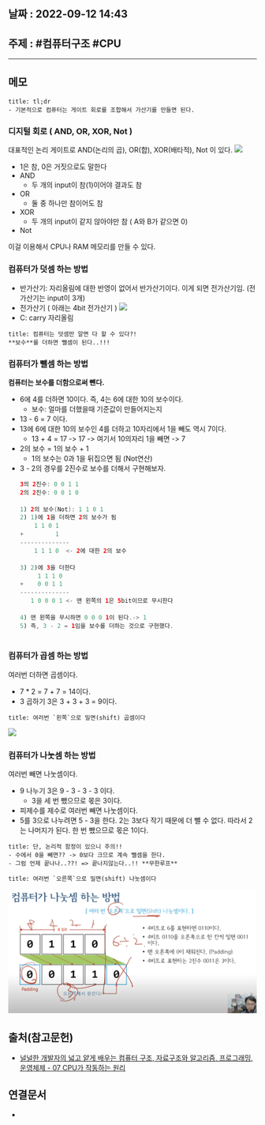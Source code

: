 ## 날짜 : 2022-09-12 14:43

## 주제 : #컴퓨터구조 #CPU
----
## 메모
```ad-note
title: tl;dr
- 기본적으로 컴퓨터는 게이트 회로를 조합해서 가산기를 만들면 된다. 
```


### 디지털 회로 ( AND, OR, XOR, Not )
대표적인 논리 게이트로 AND(논리의 곱), OR(합), XOR(배타적), Not 이 있다. 
![](Pasted%20image%2020220912144609.png|450)
- 1은 참, 0은 거짓으로도 말한다
- AND
	- 두 개의 input이 참(1)이어야 결과도 참
- OR
	- 둘 중 하나만 참이어도 참
- XOR
	- 두 개의 input이 같지 않아야만 참 ( A와 B가 같으면 0)
- Not

이걸 이용해서 CPU나 RAM 메모리를 만들 수 있다. 


### 컴퓨터가 덧셈 하는 방법
- 반가산기: 자리올림에 대한 반영이 없어서 반가산기이다. 이게 되면 전가산기임. (전가산기는 input이 3개)
- 전가산기 ( 아래는 4bit 전가산기 )
![](Pasted%20image%2020220912145526.png|500)
- C: carry 자리올림
```ad-note
title: 컴퓨터는 덧셈만 알면 다 할 수 있다?!
**보수**를 더하면 뺄셈이 된다..!!!
```


### 컴퓨터가 뺄셈 하는 방법
**컴퓨터는 보수를 더함으로써 뺸다.**
- 6에 4를 더하면 10이다. 즉, 4는 6에 대한 10의 보수이다.
	- 보수: 얼마를 더했을때 기준값이 만들어지는지
- 13 - 6 = 7 이다.
- 13에 6에 대한 10의 보수인 4를 더하고 10자리에서 1을 빼도 역시 7이다. 
	- 13 + 4 = 17 -> 17 -> 여기서 10의자리 1을 빼면 -> 7
- 2의 보수 = 1의 보수 + 1
	- 1의 보수는 0과 1을 뒤집으면 됨 (Not연산)
- 3 - 2의 경우를 2진수로 보수를 더해서 구현해보자. 
	```java
	3의 2진수: 0 0 1 1
	2의 2진수: 0 0 1 0 

	1) 2의 보수(Not): 1 1 0 1
	2) 1)에 1을 더하면 2의 보수가 됨
		1 1 0 1
	+	      1
	--------------
	    1 1 1 0  <- 2에 대한 2의 보수

	3) 2)에 3을 더한다
	     1 1 1 0
	+    0 0 1 1
	--------------
	   1 0 0 0 1 <- 맨 왼쪽의 1은 5bit이므로 무시한다
	   
	4) 맨 왼쪽을 무시하면 0 0 0 1이 된다.-> 1
	5) 즉, 3 - 2 = 1임을 보수를 더하는 것으로 구현했다.
	   
	```


### 컴퓨터가 곱셈 하는 방법
여러번 더하면 곱셈이다.
- 7 * 2 = 7 + 7 = 14이다.
- 3 곱하기 3은 3 + 3 + 3 = 9이다.
```ad-note
title: 여러번 `왼쪽`으로 밀면(shift) 곱셈이다
```
![](Pasted%20image%2020220912151501.png|500)


### 컴퓨터가 나눗셈 하는 방법
여러번 빼면 나눗셈이다.
- 9 나누기 3은 9 - 3 - 3 - 3 이다.
	- 3을 세 번 뺐으므로 몫은 3이다.
- 피제수를 제수로 여러번 빼면 나눗셈이다.
- 5를 3으로 나누려면 5 - 3을 한다. 2는 3보다 작기 때문에 더 뺄 수 없다. 따라서 2는 나머지가 된다. 한 번 뺐으므로 몫은 1이다. 

```ad-note 
title: 단, 논리적 함정이 있으니 주의!!
- 수에서 0을 빼면?? -> 0보다 크므로 계속 뺄셈을 한다. 
- 그럼 언제 끝나나..??! => 끝나지않는다..!! **무한루프**
```

```ad-note
title: 여러번 `오른쪽`으로 밀면(shift) 나눗셈이다
```
![](Pasted%20image%2020220912151712.png)


## 출처(참고문헌)
- [널널한 개발자의 넓고 얕게 배우는 컴퓨터 구조, 자료구조와 알고리즘, 프로그래밍, 운영체제 - 07 CPU가 작동하는 원리](https://www.youtube.com/watch?v=BSDRpQr85qk&list=PLXvgR_grOs1BQCziQ_MpM877BdBxwbMzA&index=7)

## 연결문서
- 
